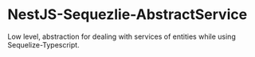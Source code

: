 # NestJS-Sequezlie-AbstractService
Low level, abstraction for dealing with services of entities while using Sequelize-Typescript.
